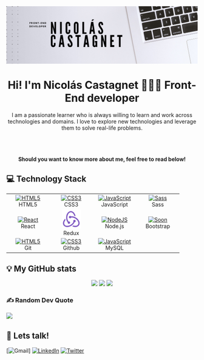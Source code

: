 <img align="center" alt="My-banner" width="auto" src="Banner.png">

<h1 align="center">Hi! I'm Nicolás Castagnet 👨🏽‍💻 Front-End developer</h1>

<div align="center">I am a passionate learner who is always willing to learn and work across technologies and domains. 
I love to explore new technologies and leverage them to solve real-life problems.</div>

<br/>
<div align="center" id="badges">
  <img src="https://visitcount.itsvg.in/api?id=NicoCastagnet&icon=2&color=5" alt=""/>
</div>
<br/>

<p align="center"><b>Should you want to know more about me, feel free to read below!</b></p>

## 💻 **Technology Stack**
<table align="center">
  <tr>
    <td align="center" width="100">
      <a href="#">
        <img src="https://upload.wikimedia.org/wikipedia/commons/6/61/HTML5_logo_and_wordmark.svg" width="50" height="50" alt="HTML5" />
      </a>
      <br>HTML5
    </td>
    <td align="center" width="100">
      <a href="#">
        <img src="https://upload.wikimedia.org/wikipedia/commons/d/d5/CSS3_logo_and_wordmark.svg" width="50" height="50" alt="CSS3" />
      </a>
      <br>CSS3
    </td>
    <td align="center" width="100">
      <a href="#">
        <img src="https://upload.wikimedia.org/wikipedia/commons/9/99/Unofficial_JavaScript_logo_2.svg" width="50" height="50" alt="JavaScript" />
      </a>
      <br>JavaScript
    </td>
    <td align="center"  width="100">
      <a href="#">
        <img src="https://upload.wikimedia.org/wikipedia/commons/9/96/Sass_Logo_Color.svg" width="50" height="50" alt="Sass" />
      </a>
      <br>Sass
    </td>

  </tr>
    <td align="center" width="100">
      <a href="#">
        <img src="https://www.vectorlogo.zone/logos/reactjs/reactjs-icon.svg" width="50" height="50" alt="React" />
      </a>
      <br>React
    </td>
    <td align="center" width="100">
      <a href="#">
        <img src="https://raw.githubusercontent.com/sachinverma53121/sachinverma53121/master/icons/redux.png" width="50" height="50" alt="Redux" />
      </a>
      <br>Redux
    </td>
    </td>
    <td align="center" width="100">
      <a href="#">
        <img src="https://upload.wikimedia.org/wikipedia/commons/d/d9/Node.js_logo.svg" width="50" height="50" alt="NodeJS" />
      </a>
      <br>Node.js
    </td>
    <td align="center" width="100">
      <a href="#">
        <img src="https://cdn.jsdelivr.net/gh/devicons/devicon/icons/bootstrap/bootstrap-original.svg" width="50" height="50" alt="Soon" />
      </a>
      <br>Bootstrap
    </td>
  </tr>
    <tr>
    <td align="center" width="100">
      <a href="#">
        <img src="https://cdn.jsdelivr.net/gh/devicons/devicon/icons/git/git-original.svg" width="50" height="50" alt="HTML5" />
      </a>
      <br>Git
    </td>
    <td align="center" width="100">
      <a href="#">
        <img src="https://cdn.jsdelivr.net/gh/devicons/devicon/icons/github/github-original.svg" width="50" height="50" alt="CSS3" />
      </a>
      <br>Github
    </td>
    <td align="center" width="100">
      <a href="#">
        <img src="https://cdn.jsdelivr.net/gh/devicons/devicon/icons/mysql/mysql-original.svg" width="50" height="50" alt="JavaScript" />
      </a>
      <br>MySQL
    </td>
  </tr>
</table>

## 💡 My GitHub stats
<div align="center">
    <img height="180em" src="https://github-readme-stats.vercel.app/api?username=NicoCastagnet&theme=tokyonight&hide_border=true&include_all_commits=false&count_private=false"/>
    <img height="180em" src="https://github-readme-streak-stats.herokuapp.com/?user=NicoCastagnet&theme=tokyonight&hide_border=true"/>
    <img height="180em" border="none" src="https://github-readme-stats.vercel.app/api/top-langs/?username=NicoCastagnet&theme=tokyonight&hide_border=true&include_all_commits=false&count_private=false&layout=compact"/>
</div>

### ✍️ Random Dev Quote
![](https://quotes-github-readme.vercel.app/api?type=horizontal&theme=radical)

## 📩 **Lets talk!**
[![Gmail](https://img.shields.io/badge/-Gmail-FF0000?style=flat-square&labelColor=FF0000&logo=gmail&logoColor=white&link=nicolascastagnet002@gmail.com)]
[![LinkedIn](https://img.shields.io/badge/LinkedIn-%230077B5.svg?logo=linkedin&logoColor=white)](https://linkedin.com/in/NicoCastagnet)
[![Twitter](https://img.shields.io/badge/Twitter-%231DA1F2.svg?logo=Twitter&logoColor=white)](https://twitter.com/NicoCastagnet_)
